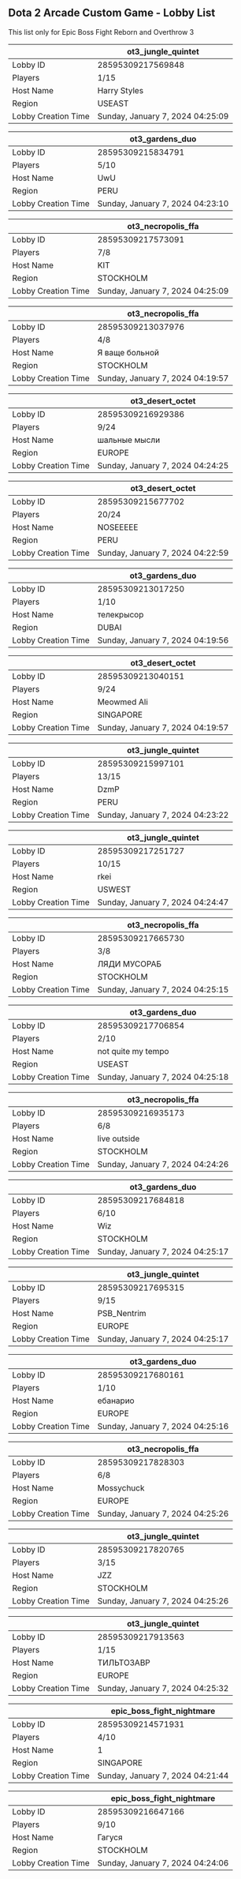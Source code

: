 ## Dota 2 Arcade Custom Game - Lobby List

This list only for Epic Boss Fight Reborn and Overthrow 3

|  | ot3_jungle_quintet |
| ------ | ------ |
| Lobby ID | 28595309217569848 |
| Players | 1/15 |
| Host Name | Harry Styles |
| Region | USEAST |
| Lobby Creation Time | Sunday, January 7, 2024 04:25:09 |


|  | ot3_gardens_duo |
| ------ | ------ |
| Lobby ID | 28595309215834791 |
| Players | 5/10 |
| Host Name | UwU |
| Region | PERU |
| Lobby Creation Time | Sunday, January 7, 2024 04:23:10 |


|  | ot3_necropolis_ffa |
| ------ | ------ |
| Lobby ID | 28595309217573091 |
| Players | 7/8 |
| Host Name | KIT |
| Region | STOCKHOLM |
| Lobby Creation Time | Sunday, January 7, 2024 04:25:09 |


|  | ot3_necropolis_ffa |
| ------ | ------ |
| Lobby ID | 28595309213037976 |
| Players | 4/8 |
| Host Name | Я ваще больной |
| Region | STOCKHOLM |
| Lobby Creation Time | Sunday, January 7, 2024 04:19:57 |


|  | ot3_desert_octet |
| ------ | ------ |
| Lobby ID | 28595309216929386 |
| Players | 9/24 |
| Host Name | шальные мысли |
| Region | EUROPE |
| Lobby Creation Time | Sunday, January 7, 2024 04:24:25 |


|  | ot3_desert_octet |
| ------ | ------ |
| Lobby ID | 28595309215677702 |
| Players | 20/24 |
| Host Name | NOSEEEEE |
| Region | PERU |
| Lobby Creation Time | Sunday, January 7, 2024 04:22:59 |


|  | ot3_gardens_duo |
| ------ | ------ |
| Lobby ID | 28595309213017250 |
| Players | 1/10 |
| Host Name | телекрысор |
| Region | DUBAI |
| Lobby Creation Time | Sunday, January 7, 2024 04:19:56 |


|  | ot3_desert_octet |
| ------ | ------ |
| Lobby ID | 28595309213040151 |
| Players | 9/24 |
| Host Name | Meowmed Ali |
| Region | SINGAPORE |
| Lobby Creation Time | Sunday, January 7, 2024 04:19:57 |


|  | ot3_jungle_quintet |
| ------ | ------ |
| Lobby ID | 28595309215997101 |
| Players | 13/15 |
| Host Name | DzmP |
| Region | PERU |
| Lobby Creation Time | Sunday, January 7, 2024 04:23:22 |


|  | ot3_jungle_quintet |
| ------ | ------ |
| Lobby ID | 28595309217251727 |
| Players | 10/15 |
| Host Name | rkei |
| Region | USWEST |
| Lobby Creation Time | Sunday, January 7, 2024 04:24:47 |


|  | ot3_necropolis_ffa |
| ------ | ------ |
| Lobby ID | 28595309217665730 |
| Players | 3/8 |
| Host Name | ЛЯДИ МУСОРАБ |
| Region | STOCKHOLM |
| Lobby Creation Time | Sunday, January 7, 2024 04:25:15 |


|  | ot3_gardens_duo |
| ------ | ------ |
| Lobby ID | 28595309217706854 |
| Players | 2/10 |
| Host Name | not quite my tempo |
| Region | USEAST |
| Lobby Creation Time | Sunday, January 7, 2024 04:25:18 |


|  | ot3_necropolis_ffa |
| ------ | ------ |
| Lobby ID | 28595309216935173 |
| Players | 6/8 |
| Host Name | live outside |
| Region | STOCKHOLM |
| Lobby Creation Time | Sunday, January 7, 2024 04:24:26 |


|  | ot3_gardens_duo |
| ------ | ------ |
| Lobby ID | 28595309217684818 |
| Players | 6/10 |
| Host Name | Wiz |
| Region | STOCKHOLM |
| Lobby Creation Time | Sunday, January 7, 2024 04:25:17 |


|  | ot3_jungle_quintet |
| ------ | ------ |
| Lobby ID | 28595309217695315 |
| Players | 9/15 |
| Host Name | PSB_Nentrim |
| Region | EUROPE |
| Lobby Creation Time | Sunday, January 7, 2024 04:25:17 |


|  | ot3_gardens_duo |
| ------ | ------ |
| Lobby ID | 28595309217680161 |
| Players | 1/10 |
| Host Name | ебанарио |
| Region | EUROPE |
| Lobby Creation Time | Sunday, January 7, 2024 04:25:16 |


|  | ot3_necropolis_ffa |
| ------ | ------ |
| Lobby ID | 28595309217828303 |
| Players | 6/8 |
| Host Name | Mossychuck |
| Region | EUROPE |
| Lobby Creation Time | Sunday, January 7, 2024 04:25:26 |


|  | ot3_jungle_quintet |
| ------ | ------ |
| Lobby ID | 28595309217820765 |
| Players | 3/15 |
| Host Name | JZZ |
| Region | STOCKHOLM |
| Lobby Creation Time | Sunday, January 7, 2024 04:25:26 |


|  | ot3_jungle_quintet |
| ------ | ------ |
| Lobby ID | 28595309217913563 |
| Players | 1/15 |
| Host Name | ТИЛЬТОЗАВР |
| Region | EUROPE |
| Lobby Creation Time | Sunday, January 7, 2024 04:25:32 |


|  | epic_boss_fight_nightmare |
| ------ | ------ |
| Lobby ID | 28595309214571931 |
| Players | 4/10 |
| Host Name | 1 |
| Region | SINGAPORE |
| Lobby Creation Time | Sunday, January 7, 2024 04:21:44 |


|  | epic_boss_fight_nightmare |
| ------ | ------ |
| Lobby ID | 28595309216647166 |
| Players | 9/10 |
| Host Name | Гагуся |
| Region | STOCKHOLM |
| Lobby Creation Time | Sunday, January 7, 2024 04:24:06 |


